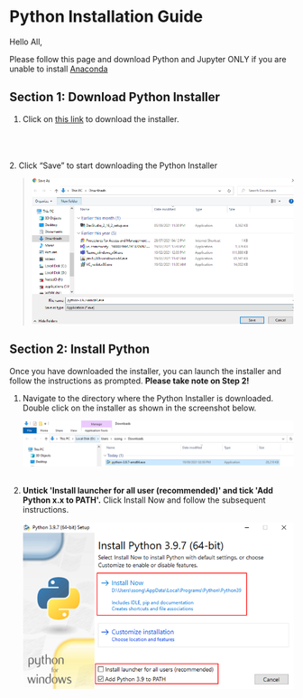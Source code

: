 # Python Installation Guide

[comment]: # (Testing out my first mkdocs)
Hello All,

Please follow this page and download Python and Jupyter ONLY if you are unable to install [Anaconda](/installer_guide/anaconda/)

## Section 1: Download Python Installer
1. Click on [this link](https://www.python.org/ftp/python/3.9.11/python-3.9.11-amd64.exe) to download the installer.
<!-- 1. Follow [this link](https://www.python.org/downloads/). Click on Download Python x.x.x (Download the latest version that you can see.) 
[Screenshot](img/python.png)   -->
    
<br></br>  
2. Click “Save” to start downloading the Python Installer  

>![Screenshot](img/save_pythonInt.png)


## Section 2: Install Python

Once you have downloaded the installer, you can launch the installer and follow the instructions as prompted. **Please take note on Step 2!**

1.	Navigate to the directory where the Python Installer is downloaded. Double click on the installer as shown in the screenshot below.

    ![Screenshot](img/run_installer_python.png)
<br></br>  

2. **Untick 'Install launcher for all user (recommended)' and tick 'Add Python x.x to PATH'.** Click Install Now and follow the subsequent instructions.

    ![Screenshot](img/python_inst1.png)
<br></br>  

<!-- ## Section 3: Install and Run Jupyter

Once Python is installed, you may run the following to install and run jupyter notebook.

1. In the search bar, search for command prompt and open it.

    ![Screenshot](img/inst_jup1.png)
<br></br>  

2. Type "pip install notebook" and hit enter. (Alternatively, you may type pip install jupyterlab". jupyterlab is another flavour of jupyter notebook.)

    ![Screenshot](img/inst_jup2.png)
<br></br>  

3. Once it is completed. Type "juypter notebook" to run the notebook (or "jupyterlab" if you installed jupyterlab). A tab will automatically open in your browser. If not, type localhost:8888 into any browser.

    ![Screenshot](img/inst_jup3.png) -->